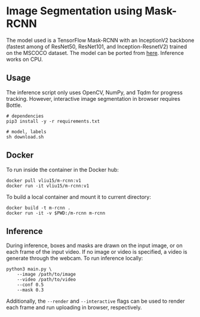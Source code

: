# Image Segmentation using Mask-RCNN
The model used is a TensorFlow Mask-RCNN with an InceptionV2 backbone (fastest among of ResNet50, ResNet101, and Inception-ResnetV2) trained on the MSCOCO dataset. The model can be ported from [here](http://download.tensorflow.org/models/object_detection/mask_rcnn_inception_v2_coco_2018_01_28.tar.gz). Inference works on CPU.

## Usage
The inference script only uses OpenCV, NumPy, and Tqdm for progress tracking. However, interactive image segmentation in browser requires Bottle.
```
# dependencies
pip3 install -y -r requirements.txt

# model, labels
sh download.sh
```

## Docker
To run inside the container in the Docker hub:
```
docker pull vliu15/m-rcnn:v1
docker run -it vliu15/m-rcnn:v1
```
To build a local container and mount it to current directory:
```
docker build -t m-rcnn .
docker run -it -v $PWD:/m-rcnn m-rcnn
```

## Inference
During inference, boxes and masks are drawn on the input image, or on each frame of the input video. If no image or video is specified, a video is generate through the webcam. To run inference locally:
```
python3 main.py \
    --image /path/to/image
    --video /path/to/video
    --conf 0.5
    --mask 0.3
```
Additionally, the `--render` and `--interactive` flags can be used to render each frame and run uploading in browser, respectively.
